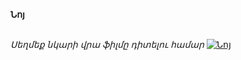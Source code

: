 **Նոյ**

\
_Սեղմեք նկարի վրա ֆիլմը դիտելու համար_
[![Նոյ](https://i.ytimg.com/vi/dmwJWVCfGlg/maxresdefault.jpg)](https://vkvideo.ru/video-176294899_456251064)
